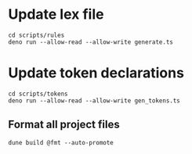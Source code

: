 # Update lex file
```
cd scripts/rules
deno run --allow-read --allow-write generate.ts
```

# Update token declarations
```
cd scripts/tokens
deno run --allow-read --allow-write gen_tokens.ts
```

## Format all project files
```
dune build @fmt --auto-promote
```